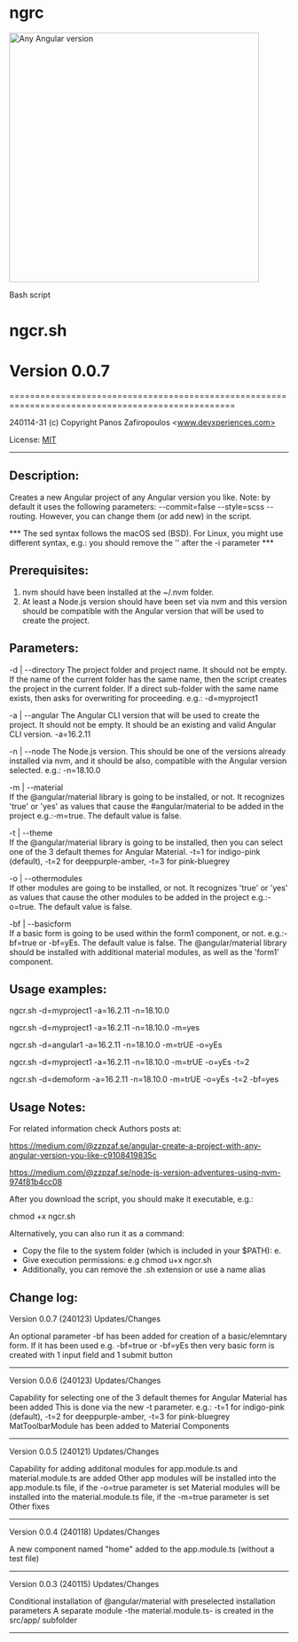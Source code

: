 
# ngrc

<img src="https://miro.medium.com/v2/resize:fit:1400/format:webp/0*SntSbK0oO5dhuF4F.png" alt="Any Angular version" title="Any Angular version" width="450"/>



Bash script 

# ngcr.sh 

# Version 0.0.7

==================================================================================================

240114-31 (c) Copyright Panos Zafiropoulos <www.devxperiences.com>

License: [MIT](https://mit-license.org/)

--------------------------------------------------------------------------------------------------

## Description:
Creates a new Angular project of any Angular version you like. 
Note: by default it uses the following parameters: --commit=false --style=scss --routing. However, you can change them (or add new) in the script.

*** The sed syntax follows the macOS sed (BSD). For Linux, you might use different syntax, e.g.: you should remove the '' after the -i parameter ***

## Prerequisites:
1. nvm should have been installed at the ~/.nvm folder.
2. At least a Node.js version should have been set via nvm and this version should be compatible with the Angular version that will be used to create the project.

## Parameters:

   -d | --directory	
   The project folder and project name. It should not be empty. If the name of the current folder has the same name, then the script creates the project in the current folder. If a direct sub-folder with the same name exists, then asks for overwriting for proceeding. e.g.: -d=myproject1
   
   -a | --angular
   The Angular CLI version that will be used to create the project. It should not be empty. It should be an existing and valid Angular CLI version. -a=16.2.11
   
   -n | --node
   The Node.js version. This should be one of the versions already installed via nvm, and it should be also, compatible with the Angular version selected. e.g.: -n=18.10.0

   -m | --material  
   If the @angular/material library is going to be installed, or not. It recognizes 'true' or 'yes' as values that cause the #angular/material to be added in the project e.g.:-m=true. The default value is false.  

   -t | --theme   
   If the @angular/material library is going to be installed, then you can select one of the 3 default themes for Angular Material. -t=1 for indigo-pink (default), -t=2 for deeppurple-amber, -t=3 for pink-bluegrey

   -o | --othermodules   
   If other modules are going to be installed, or not. It recognizes 'true' or 'yes' as values that cause the other modules to be added in the project e.g.:-o=true. The default value is false.

   -bf | --basicform       
   If a basic form is going to be used within the form1 component, or not. e.g.:-bf=true or -bf=yEs. The default value is false. The @angular/material library should be installed with additional material modules, as well as the 'form1' component.



## Usage examples:

ngcr.sh -d=myproject1 -a=16.2.11 -n=18.10.0

ngcr.sh -d=myproject1 -a=16.2.11 -n=18.10.0 -m=yes

ngcr.sh -d=angular1 -a=16.2.11 -n=18.10.0 -m=trUE -o=yEs

ngcr.sh -d=myproject1 -a=16.2.11 -n=18.10.0 -m=trUE -o=yEs -t=2

ngcr.sh -d=demoform -a=16.2.11 -n=18.10.0 -m=trUE -o=yEs -t=2 -bf=yes

## Usage Notes:

For related information check Authors posts at:

https://medium.com/@zzpzaf.se/angular-create-a-project-with-any-angular-version-you-like-c9108419835c

https://medium.com/@zzpzaf.se/node-js-version-adventures-using-nvm-974f81b4cc08

After you download the script, you should make it executable, e.g.:

chmod +x ngcr.sh

Alternatively, you can also run it as a command:

- Copy the file to the system folder (which is included in your $PATH): e.
- Give execution permissions: e.g chmod u+x ngcr.sh
- Additionally, you can remove the .sh extension or use a name alias

## Change log:

Version 0.0.7 (240123) Updates/Changes 

An optional parameter -bf has been added for creation of a basic/elemntary form. If it has been used e.g. -bf=true or -bf=yEs then very
basic form is created with 1 input field and 1 submit button 

---

Version 0.0.6 (240123) Updates/Changes 

Capability for selecting one of the 3 default themes for Angular Material has been added
This is done via the new -t parameter. e.g.: -t=1 for indigo-pink (default), -t=2 for deeppurple-amber, -t=3 for pink-bluegrey
MatToolbarModule has been added to Material Components  

---

 Version 0.0.5 (240121) Updates/Changes 

 Capability for adding additonal modules for app.module.ts and material.module.ts are added
 Other app modules will be installed into the app.module.ts file, if the -o=true parameter is set
 Material modules will be installed into the material.module.ts file, if the -m=true parameter is set
 Other fixes

---

 Version 0.0.4 (240118) Updates/Changes

 A new component named "home" added to the app.module.ts (without a test file)

---

 Version 0.0.3 (240115) Updates/Changes

 Conditional installation of @angular/material with preselected installation parameters
 A separate module -the material.module.ts- is created in the src/app/ subfolder

 **************************************************************************************************
